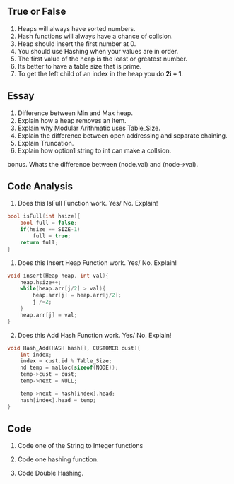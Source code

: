 ## True or False
1. Heaps will always have sorted numbers.
2. Hash functions will always have a chance of collsion.
3. Heap should insert the first number at 0.
4. You should use Hashing when your values are in order.
5. The first value of the heap is the least or greatest number.
6. Its better to have a table size that is prime.
7. To get the left child of an index in the heap you do **2i + 1**.


## Essay
1. Difference between Min and Max heap.
2. Explain how a heap removes an item.
3. Explain why Modular Arithmatic uses Table_Size.
4. Explain the difference between open addressing and separate chaining.
5. Explain Truncation.
6. Explain how option1 string to int can make a collsion.

bonus. Whats the difference between (node.val) and (node->val).
## Code Analysis

1. Does this  IsFull Function work. Yes/ No. Explain!
```c
bool isFull(int hsize){
    bool full = false;
    if(hsize == SIZE-1)
        full = true;
    return full;
}
```
1. Does this Insert Heap Function work. Yes/ No. Explain!
```c
void insert(Heap heap, int val){
    heap.hsize++;
    while(heap.arr[j/2] > val){
        heap.arr[j] = heap.arr[j/2];
        j /=2;
    }
    heap.arr[j] = val;
}
```

2. Does this Add Hash Function work. Yes/ No. Explain!

```c
void Hash_Add(HASH hash[], CUSTOMER cust){
    int index;
    index = cust.id % Table_Size;
    nd temp = malloc(sizeof(NODE));
    temp->cust = cust;
    temp->next = NULL;

    temp->next = hash[index].head;
    hash[index].head = temp;
}
```

## Code
1. Code one of the String to Integer functions

2. Code one hashing function.

3. Code Double Hashing.
